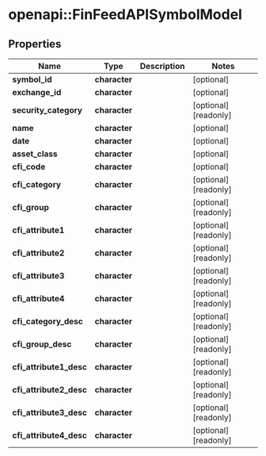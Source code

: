 # openapi::FinFeedAPISymbolModel


## Properties
Name | Type | Description | Notes
------------ | ------------- | ------------- | -------------
**symbol_id** | **character** |  | [optional] 
**exchange_id** | **character** |  | [optional] 
**security_category** | **character** |  | [optional] [readonly] 
**name** | **character** |  | [optional] 
**date** | **character** |  | [optional] 
**asset_class** | **character** |  | [optional] 
**cfi_code** | **character** |  | [optional] 
**cfi_category** | **character** |  | [optional] [readonly] 
**cfi_group** | **character** |  | [optional] [readonly] 
**cfi_attribute1** | **character** |  | [optional] [readonly] 
**cfi_attribute2** | **character** |  | [optional] [readonly] 
**cfi_attribute3** | **character** |  | [optional] [readonly] 
**cfi_attribute4** | **character** |  | [optional] [readonly] 
**cfi_category_desc** | **character** |  | [optional] [readonly] 
**cfi_group_desc** | **character** |  | [optional] [readonly] 
**cfi_attribute1_desc** | **character** |  | [optional] [readonly] 
**cfi_attribute2_desc** | **character** |  | [optional] [readonly] 
**cfi_attribute3_desc** | **character** |  | [optional] [readonly] 
**cfi_attribute4_desc** | **character** |  | [optional] [readonly] 


